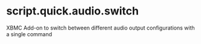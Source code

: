 script.quick.audio.switch
=========================

XBMC Add-on to switch between different audio output configurations with a single command
